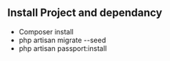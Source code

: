 ## Install Project and dependancy

* Composer install
* php artisan migrate --seed
* php artisan passport:install
